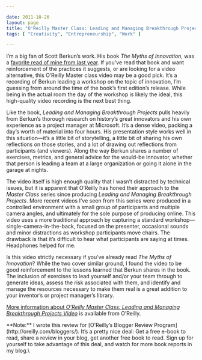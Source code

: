 ```yaml
---

date: 2011-10-26
layout: page
title: "O'Reilly Master Class: Leading and Managing Breakthrough Projects Video (a book report)"
tags: [ "Creativity", "Entrepreneurship", "Work" ]

---
```


I’m a big fan of Scott Berkun’s work. His book *The Myths of
Innovation*, was a [favorite read of mine from last
year](/posts/2010/11/myths-of-innovation-berkun.html). If
you’ve read that book and want reinforcement of the practices it
suggests, or are looking for a video alternative, this O’Reilly Master
class video may be a good pick. It’s a recording of Berkun leading a
workshop on the topic of innovation, I’m guessing from around the time
of the book’s first edition’s release. While being in the actual room
the day of the workshop is likely the ideal, this high-quality video
recording is the next best thing.

Like the book, *Leading and Managing Breakthrough Projects* pulls
heavily from Berkun’s thorough research on history’s great innovators
and his own experience as a project manager at Microsoft. It’s a dense
video, packing a day’s worth of material into four hours. His
presentation style works well in this situation&mdash;it’s a little bit
of storytelling, a little bit of sharing his own reflections on those
stories, and a lot of drawing out reflections from participants (and
viewers). Along the way Berkun shares a number of exercises, metrics,
and general advice for the would-be innovator, whether that person is
leading a team at a large organization or going it alone in the garage
at nights.

The video itself is high enough quality that I wasn’t distracted by
technical issues, but it is apparent that O’Reilly has honed their
approach to the *Master Class* series since producing *Leading and
Managing Breakthrough Projects*. More recent videos I’ve seen from this
series were produced in a controlled environment with a small group of
participants and multiple camera angles, and ultimately for the sole
purpose of producing online. This video uses a more traditional approach
by capturing a standard workshop&mdash;single-camera-in-the-back,
focused on the presenter, occasional sounds and minor distractions as
workshop participants move chairs. The drawback is that it’s difficult
to hear what participants are saying at times. Headphones helped for me.

Is this video strictly necessary if you’ve already read *The Myths of
Innovation*? While the two cover similar ground, I found the video to be
good reinforcement to the lessons learned that Berkun shares in the
book. The inclusion of exercises to lead yourself and/or your team
through to generate ideas, assess the risk associated with them, and
identify and manage the resources necessary to make them real is a great
addition to your inventor’s or project manager’s library.

[More information about *O’Reilly Master Class: Leading and Managing
Breakthrough Projects Video*](http://oreilly.com/catalog/9780596804602/)
is available from O’Reilly.

<div class="panel">
**Note:** I wrote this review for [O’Reilly’s Blogger Review
Program](http://oreilly.com/bloggers/). It’s a pretty nice deal: Get a
free e-book to read, share a review in your blog, get another free book
to read. Sign up for yourself to take advantage of this deal, and watch
for more book reports in my blog.\

</div>

